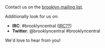 
Contact us on the [brooklyn mailing list](https://mail-archives.apache.org/mod_mbox/incubator-brooklyn-dev/).

Additionally look for us on:

* **IRC**: #brooklyncentral ([IRC??](/meta/irc.html))
* **Twitter**: @brooklyncentral #brooklyncentral

We'd love to hear from you!
